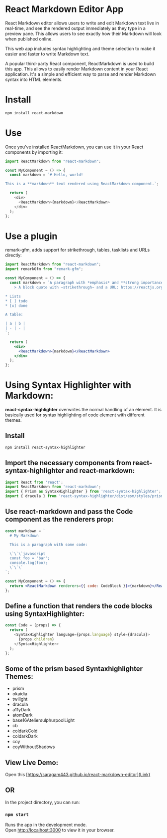 # React Markdown Editor App

React Markdown editor allows users to write and edit Markdown text live in real-time, and see the rendered output immediately as they type in a preview pane. This allows users to see exactly how their Markdown will look when published online.

This web app includes syntax highlighting and theme selection to make it easier and faster to write Markdown text.

A popular third-party React component, ReactMarkdown is used to build this app. This allows to easily render Markdown content in your React application. It's a simple and efficient way to parse and render Markdown syntax into HTML elements.

# Install

```bash
npm install react-markdown
```

# Use

Once you've installed ReactMarkdown, you can use it in your React components by importing it:

```js
import ReactMarkdown from "react-markdown";

const MyComponent = () => {
  const markdown = `# Hello, world!

This is a **markdown** text rendered using ReactMarkdown component.`;

  return (
    <div>
      <ReactMarkdown>{markdown}</ReactMarkdown>
    </div>
  );
};
```

# Use a plugin

remark-gfm, adds support for strikethrough, tables, tasklists and URLs directly:

```jsx
import ReactMarkdown from "react-markdown";
import remarkGfm from "remark-gfm";

const MyComponent = () => {
  const markdown = `A paragraph with *emphasis* and **strong importance**.
    > A block quote with ~strikethrough~ and a URL: https://reactjs.org.

* Lists
* [ ] todo
* [x] done

A table:

| a | b |
| - | - |
`;

  return (
    <div>
      <ReactMarkdown>{markdown}</ReactMarkdown>
    </div>
  );
};
```

# Using Syntax Highlighter with Markdown:

**react-syntax-highlighter** overwrites the normal handling of an element. It is basically used for syntax highlighting of code element with different themes.

## Install

```bash
npm install react-syntax-highlighter
```

## Import the necessary components from react-syntax-highlighter and react-markdown:

```js
import React from 'react';
import ReactMarkdown from 'react-markdown';
import { Prism as SyntaxHighlighter } from 'react-syntax-highlighter';
import { dracula } from 'react-syntax-highlighter/dist/esm/styles/prism';
```

## Use react-markdown and pass the Code component as the renderers prop:

```jsx
const markdown = `
  # My Markdown

  This is a paragraph with some code:

  \`\`\`javascript
  const foo = 'bar';
  console.log(foo);
  \`\`\`
`;

const MyComponent = () => {
  return <ReactMarkdown renderers={{ code: CodeBlock }}>{markdown}</ReactMarkdown>;
};

```

## Define a function that renders the code blocks using SyntaxHighlighter:

```js
const Code = (props) => {
  return (
    <SyntaxHighlighter language={props.language} style={dracula}>
      {props.children}
    </SyntaxHighlighter>
  );
};
```

## Some of the prism based Syntaxhighlighter Themes:

- prism
- okaidia
- twilight
- dracula
- a11yDark
- atomDark
- base16AteliersulphurpoolLight
- cb
- coldarkCold
- coldarkDark
- coy
- coyWithoutShadows


## View Live Demo:

Open this [https://saragam443.github.io/react-markdown-editor](Link)

## OR

In the project directory, you can run:

### `npm start`

Runs the app in the development mode.\
Open [http://localhost:3000](http://localhost:3000) to view it in your browser.
